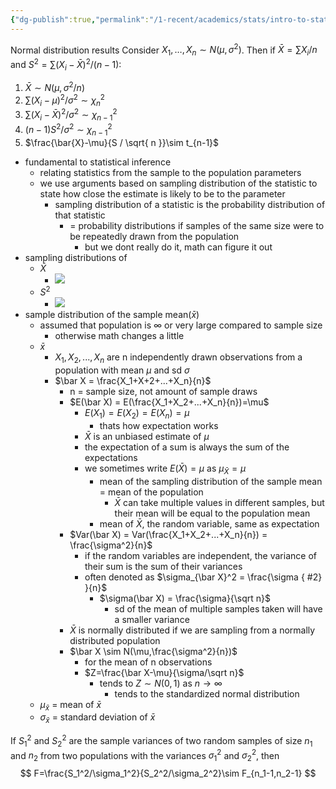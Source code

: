 ```yaml
---
{"dg-publish":true,"permalink":"/1-recent/academics/stats/intro-to-stats/sampling-distributions/","created":"2024-02-14T13:31:33.662-05:00","updated":"2025-07-07T17:21:02.466-04:00"}
---
```


Normal distribution results
Consider $X_{1},\dots,X_{n}\sim N(\mu,\sigma^2)$. Then if $\bar{X}=\sum X_{i}/n$ and $S^2=\sum(X_{i}-\bar{X})^2 / (n-1):$
1. $\bar{X}\sim N(\mu,\sigma^2/n)$
2. $\sum(X_{i}-\mu)^2 / \sigma^2 \sim \chi_{n}^2$
3. $\sum (X_{i}-\bar{X})^2/ \sigma^2 \sim \chi_{n-1}^2$
4. $(n-1)S^2 / \sigma^2\sim \chi_{n-1}^2$
5. $\frac{\bar{X}-\mu}{S / \sqrt{ n }}\sim t_{n-1}$














- fundamental to statistical inference
	- relating statistics from the sample to the population parameters
	- we use arguments based on sampling distribution of the statistic to state how close the estimate is likely to be to the parameter
		- sampling distribution of a statistic is the probability distribution of that statistic
			- = probability distributions if samples of the same size were to be repeatedly drawn from the population
				- but we dont really do it, math can figure it out
- sampling distributions of 
	- $\bar X$
		- ![](https://i.imgur.com/Ft3MuyN.png)
	- $S^2$  
		- ![](https://i.imgur.com/Vbqdldh.png)
- sample distribution of the sample mean($\bar x$)
	- assumed that population is $\infty$ or very large compared to sample size
		- otherwise math changes a little
	- $\bar x$
		- $X_1,X_2,...,X_n$ are n independently drawn observations from a population with mean $\mu$ and sd $\sigma$
		- $\bar X = \frac{X_1+X+2+...+X_n}{n}$
			- n = sample size, not amount of sample draws
			- $E(\bar X) = E(\frac{X_1+X_2+...+X_n}{n})=\mu$
				- $E(X_1) = E(X_2) = E(X_n) = \mu$
					- thats how expectation works
				- $\bar X$ is an unbiased estimate of $\mu$
				- the expectation of a sum is always the sum of the expectations
				- we sometimes write $E(\bar X) = \mu$ as $\mu_{\bar X} = \mu$
					- mean of the sampling distribution of the sample mean = mean of the population
						- $\bar X$ can take multiple values in different samples, but their mean will be equal to the population mean
					- mean of $\bar X$, the random variable, same as expectation
			- $Var(\bar X) = Var(\frac{X_1+X_2+...+X_n}{n}) = \frac{\sigma^2}{n}$
				- if the random variables are independent, the variance of their sum is the sum of their variances
				- often denoted as $\sigma_{\bar X}^2 = \frac{\sigma
{ #2}
}{n}$
					- $\sigma(\bar X) = \frac{\sigma}{\sqrt n}$ 
						- sd of the mean of multiple samples taken will have a smaller variance
			- $\bar X$ is normally distributed if we are sampling from a normally distributed population
			- $\bar X \sim N(\mu,\frac{\sigma^2}{n})$ 
				- for the mean of n observations
				- $Z=\frac{\bar X-\mu}{\sigma/\sqrt n}$
					- tends to $Z\sim N(0,1)$ as $n \rightarrow \infty$
						- tends to the standardized normal distribution
	- $\mu_{\bar x}$ = mean of $\bar x$ 
	- $\sigma_{\bar x}$ = standard deviation of $\bar x$

If $S_{1}^2$ and $S_{2}^2$ are the sample variances of two random samples of size $n_{1}$ and $n_{2}$ from two populations with the variances $\sigma_{1}^2$ and $\sigma_{2}^2$, then
$$
F=\frac{S_1^2/\sigma_1^2}{S_2^2/\sigma_2^2}\sim F_{n_1-1,n_2-1}
$$

